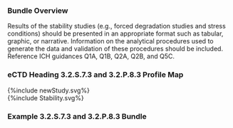 ### Bundle Overview
Results of the stability studies (e.g., forced degradation studies and stress conditions) should be 
presented in an appropriate format such as tabular, graphic, or narrative. Information on the 
analytical procedures used to generate the data and validation of these procedures should be 
included. 
Reference ICH guidances Q1A, Q1B, Q2A, Q2B, and Q5C.

### eCTD Heading 3.2.S.7.3 and 3.2.P.8.3 Profile Map

<div width="1200px">{%include newStudy.svg%}</div>

<div width="1200px">{%include Stability.svg%}</div>

### Example 3.2.S.7.3 and 3.2.P.8.3  Bundle